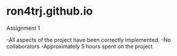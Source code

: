 ron4trj.github.io
=================
Assignment 1

-All aspects of the project have been correctly implemented. 
-No collaborators
-Approximately 5 hours spent on the project


